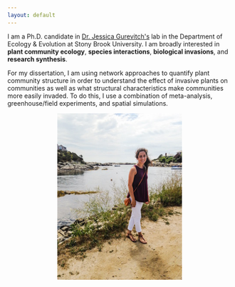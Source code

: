```yaml
---
layout: default
---
```


I am a Ph.D. candidate in <a href="https://gurevitchlab.weebly.com/" target="_blank">Dr. Jessica Gurevitch's</a> lab in the Department of Ecology & Evolution at Stony Brook University. I am broadly interested in <b>plant community ecology</b>, <b>species interactions</b>, <b>biological invasions</b>, and <b>research synthesis</b>. 

For my dissertation, I am using network approaches to quantify plant community structure in order to understand the effect of invasive plants on communities as well as what structural characteristics make communities more easily invaded. To do this, I use a combination of meta-analysis, greenhouse/field experiments, and spatial simulations.


<p align="center">
<img width="280" src="images/me.jpg">
</p>


